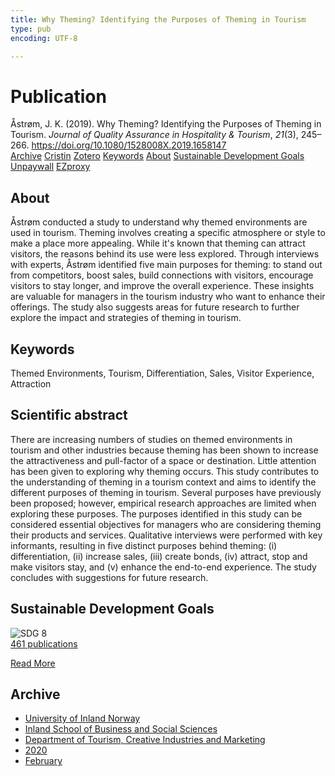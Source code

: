 ```yaml
---
title: Why Theming? Identifying the Purposes of Theming in Tourism
type: pub
encoding: UTF-8

---
```

<h1>Publication</h1>
<article id="csl-bib-container-F8N2YFQP" class="csl-bib-container">
  <div class="csl-bib-body"> <div class="csl-entry">Åstrøm, J. K. (2019). Why Theming? Identifying the Purposes of Theming in Tourism. <i>Journal of Quality Assurance in Hospitality &#38; Tourism</i>, <i>21</i>(3), 245–266. <a href="https://doi.org/10.1080/1528008X.2019.1658147">https://doi.org/10.1080/1528008X.2019.1658147</a></div> </div>
  <div class="csl-bib-buttons">
    <a href="#taxonomy-article-F8N2YFQP" alt="archive" class="csl-bib-button">Archive</a>
    <a href="https://app.cristin.no/results/show.jsf?id=1796229" alt="Cristin" class="csl-bib-button">Cristin</a>
    <a href="http://zotero.org/groups/5881554/items/F8N2YFQP" alt="Zotero" class="csl-bib-button">Zotero</a>
    <a href="#keywords-article-F8N2YFQP" alt="keywords" class="csl-bib-button">Keywords</a>
    <a href="#about-article-F8N2YFQP" alt="about_pub" class="csl-bib-button">About</a>
    <a href="#sdg-article-F8N2YFQP" alt="sdg" class="csl-bib-button">Sustainable Development Goals</a>
    <a href="https://doi.org/10.1080/1528008x.2019.1658147" alt="Unpaywall" class="csl-bib-button">Unpaywall</a>
    <a href="https://doi.org/10.1080/1528008x.2019.1658147" alt="EZproxy" class="csl-bib-button">EZproxy</a>
  </div>
  <div id="csl-bib-meta-container-F8N2YFQP"></div>
</article>
<div id="csl-bib-meta-F8N2YFQP" class="csl-bib-meta">
  <article id="about-article-F8N2YFQP" class="about_pub-article">
    <h1>About</h1>
    Åstrøm conducted a study to understand why themed environments are used in tourism. Theming involves creating a specific atmosphere or style to make a place more appealing. While it's known that theming can attract visitors, the reasons behind its use were less explored. Through interviews with experts, Åstrøm identified five main purposes for theming: to stand out from competitors, boost sales, build connections with visitors, encourage visitors to stay longer, and improve the overall experience. These insights are valuable for managers in the tourism industry who want to enhance their offerings. The study also suggests areas for future research to further explore the impact and strategies of theming in tourism.
  </article>
  <article id="keywords-article-F8N2YFQP" class="keywords-article">
    <h1>Keywords</h1>
    Themed Environments, Tourism, Differentiation, Sales, Visitor Experience, Attraction
  </article>
  <article id="abstract-article-F8N2YFQP" class="abstract-article">
    <h1>Scientific abstract</h1>
    There are increasing numbers of studies on themed environments in tourism and other industries because theming has been shown to increase the attractiveness and pull-factor of a space or destination. Little attention has been given to exploring why theming occurs. This study contributes to the understanding of theming in a tourism context and aims to identify the different purposes of theming in tourism. Several purposes have previously been proposed; however, empirical research approaches are limited when exploring these purposes. The purposes identified in this study can be considered essential objectives for managers who are considering theming their products and services. Qualitative interviews were performed with key informants, resulting in five distinct purposes behind theming: (i) differentiation, (ii) increase sales, (iii) create bonds, (iv) attract, stop and make visitors stay, and (v) enhance the end-to-end experience. The study concludes with suggestions for future research.
  </article>
  <article id="sdg-article-F8N2YFQP" class="sdg-article">
    <h1>Sustainable Development Goals</h1>
    <div class="sdg-container"><div id="sdg8" class="sdg">
        <img src="{{< params subfolder >}}images/sdg/sdg08_en.png" class="image" alt="SDG 8">
        <div class="sdg-overlay">
          <a href="/en/archive/?key=?sdg=8#archive" class="sdg-publication-count"><span>461</span> publications</a>
          <p><a href="https://sdgs.un.org/goals/goal8" class="sdg-read-more">Read More</a></p>
        </div>
      </div></div>
  </article>
  <article id="taxonomy-article-F8N2YFQP" class="taxonomy-article">
    <h1>Archive</h1>
    <ul>
      <li>
        <a href="/en/archive/?key=3DCRN523">University of Inland Norway</a>
      </li>
      <li>
        <a href="/en/archive/?key=DU8Q9LN9">Inland School of Business and Social Sciences</a>
      </li>
      <li>
        <a href="/en/archive/?key=HTIZLGPZ">Department of Tourism, Creative Industries and Marketing</a>
      </li>
      <li>
        <a href="/en/archive/?key=6V8B4IYP">2020</a>
      </li>
      <li>
        <a href="/en/archive/?key=BG449UQE">February</a>
      </li>
    </ul>
  </article>
</div>
